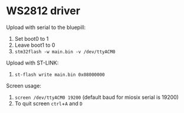 # WS2812 driver

Upload with serial to the bluepill:
1. Set boot0 to 1
1. Leave boot1 to 0
1. `stm32flash -w main.bin -v /dev/ttyACM0`

Upload with ST-LINK:
1. `st-flash write main.bin 0x08000000`

Screen usage:
1. `screen /dev/ttyACM0 19200` (default baud for miosix serial is 19200)
2. To quit screen `ctrl`+`A` and `D`
